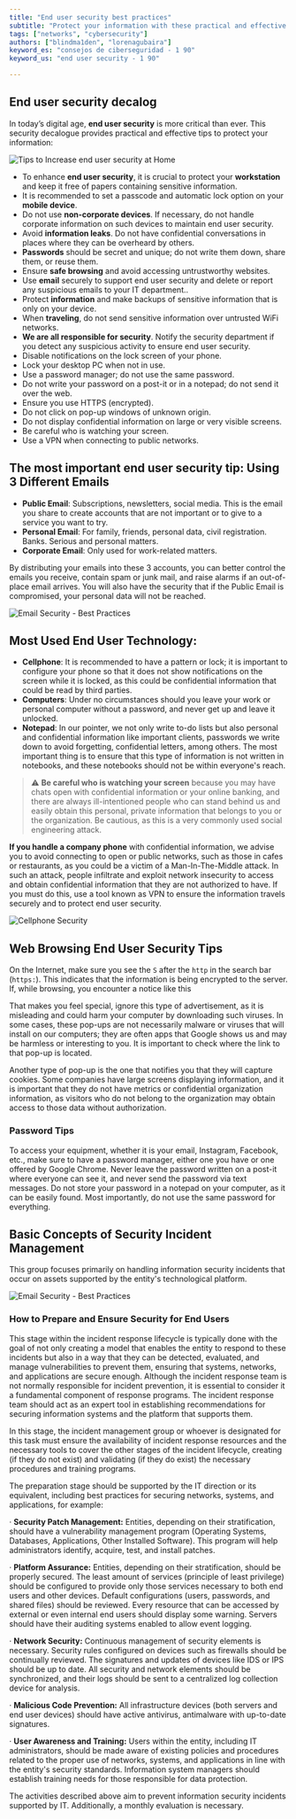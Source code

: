 ```yaml
---
title: "End user security best practices"
subtitle: "Protect your information with these practical and effective end user security best practices and decaloge"
tags: ["networks", "cybersecurity"]
authors: ["blindma1den", "lorenagubaira"]
keyword_es: "consejos de ciberseguridad - 1 90"
keyword_us: "end user security - 1 90"

---
```


## End user security decalog

In today’s digital age, **end user security** is more critical than ever. This security decalogue provides practical and effective tips to protect your information:

<!-- hide -->
![Tips to Increase end user security at Home](https://raw.githubusercontent.com/4GeeksAcademy/cybersecurity-syllabus/main/assets/04-seguridad-redes/endurser-network-security/endurser-network-security-image-1.jpg)
<!-- endhide -->

- To enhance **end user security**, it is crucial to protect your **workstation** and keep it free of papers containing sensitive information.
- It is recommended to set a passcode and automatic lock option on your **mobile device**.
- Do not use **non-corporate devices**. If necessary, do not handle corporate information on such devices to maintain end user security.
- Avoid **information leaks**. Do not have confidential conversations in places where they can be overheard by others.
- **Passwords** should be secret and unique; do not write them down, share them, or reuse them.
- Ensure **safe browsing** and avoid accessing untrustworthy websites.
- Use **email** securely to support end user security and delete or report any suspicious emails to your IT department..
- Protect **information** and make backups of sensitive information that is only on your device.
- When **traveling**, do not send sensitive information over untrusted WiFi networks.
- **We are all responsible for security**. Notify the security department if you detect any suspicious activity to ensure end user security.
- Disable notifications on the lock screen of your phone.
- Lock your desktop PC when not in use.
- Use a password manager; do not use the same password.
- Do not write your password on a post-it or in a notepad; do not send it over the web.
- Ensure you use HTTPS (encrypted).
- Do not click on pop-up windows of unknown origin.
- Do not display confidential information on large or very visible screens.
- Be careful who is watching your screen.
- Use a VPN when connecting to public networks.

## The most important end user security tip: Using 3 Different Emails

- **Public Email**: Subscriptions, newsletters, social media. This is the email you share to create accounts that are not important or to give to a service you want to try.
- **Personal Email**: For family, friends, personal data, civil registration. Banks. Serious and personal matters.
- **Corporate Email**: Only used for work-related matters.

By distributing your emails into these 3 accounts, you can better control the emails you receive, contain spam or junk mail, and raise alarms if an out-of-place email arrives. You will also have the security that if the Public Email is compromised, your personal data will not be reached.

![Email Security - Best Practices](https://raw.githubusercontent.com/4GeeksAcademy/cybersecurity-syllabus/main/assets/04-seguridad-redes/endurser-network-security/endurser-network-security-image-2.jpg)

## **Most Used End User Technology:**

- **Cellphone**: It is recommended to have a pattern or lock; it is important to configure your phone so that it does not show notifications on the screen while it is locked, as this could be confidential information that could be read by third parties.
- **Computers**: Under no circumstances should you leave your work or personal computer without a password, and never get up and leave it unlocked.
- **Notepad**: In our pointer, we not only write to-do lists but also personal and confidential information like important clients, passwords we write down to avoid forgetting, confidential letters, among others. The most important thing is to ensure that this type of information is not written in notebooks, and these notebooks should not be within everyone's reach.

> ⚠️ **Be careful who is watching your screen** because you may have chats open with confidential information or your online banking, and there are always ill-intentioned people who can stand behind us and easily obtain this personal, private information that belongs to you or the organization. Be cautious, as this is a very commonly used social engineering attack.

**If you handle a company phone** with confidential information, we advise you to avoid connecting to open or public networks, such as those in cafes or restaurants, as you could be a victim of a Man-In-The-Middle attack. In such an attack, people infiltrate and exploit network insecurity to access and obtain confidential information that they are not authorized to have. If you must do this, use a tool known as VPN to ensure the information travels securely and to protect end user security.

<!-- hide -->
![Cellphone Security](https://raw.githubusercontent.com/4GeeksAcademy/cybersecurity-syllabus/main/assets/04-seguridad-redes/endurser-network-security/endurser-network-security-image-3.jpg)
<!-- endhide -->

## Web Browsing End User Security Tips

On the Internet, make sure you see the `S` after the `http` in the search bar (`https:`). This indicates that the information is being encrypted to the server. If, while browsing, you encounter a notice like this

That makes you feel special, ignore this type of advertisement, as it is misleading and could harm your computer by downloading such viruses. In some cases, these pop-ups are not necessarily malware or viruses that will install on our computers; they are often apps that Google shows us and may be harmless or interesting to you. It is important to check where the link to that pop-up is located.

Another type of pop-up is the one that notifies you that they will capture cookies. Some companies have large screens displaying information, and it is important that they do not have metrics or confidential organization information, as visitors who do not belong to the organization may obtain access to those data without authorization.

### Password Tips

To access your equipment, whether it is your email, Instagram, Facebook, etc., make sure to have a password manager, either one you have or one offered by Google Chrome. Never leave the password written on a post-it where everyone can see it, and never send the password via text messages. Do not store your password in a notepad on your computer, as it can be easily found. Most importantly, do not use the same password for everything.

## Basic Concepts of Security Incident Management

This group focuses primarily on handling information security incidents that occur on assets supported by the entity's technological platform.

<!-- hide -->
![Email Security - Best Practices](https://raw.githubusercontent.com/4GeeksAcademy/cybersecurity-syllabus/main/assets/04-seguridad-redes/endurser-network-security/endurser-network-security-image-4.jpg)
<!-- endhide -->

### How to Prepare and Ensure Security for End Users

This stage within the incident response lifecycle is typically done with the goal of not only creating a model that enables the entity to respond to these incidents but also in a way that they can be detected, evaluated, and manage vulnerabilities to prevent them, ensuring that systems, networks, and applications are secure enough. Although the incident response team is not normally responsible for incident prevention, it is essential to consider it a fundamental component of response programs. The incident response team should act as an expert tool in establishing recommendations for securing information systems and the platform that supports them.

In this stage, the incident management group or whoever is designated for this task must ensure the availability of incident response resources and the necessary tools to cover the other stages of the incident lifecycle, creating (if they do not exist) and validating (if they do exist) the necessary procedures and training programs.

The preparation stage should be supported by the IT direction or its equivalent, including best practices for securing networks, systems, and applications, for example:

· **Security Patch Management:** Entities, depending on their stratification, should have a vulnerability management program (Operating Systems, Databases, Applications, Other Installed Software). This program will help administrators identify, acquire, test, and install patches.

· **Platform Assurance:** Entities, depending on their stratification, should be properly secured. The least amount of services (principle of least privilege) should be configured to provide only those services necessary to both end users and other devices. Default configurations (users, passwords, and shared files) should be reviewed. Every resource that can be accessed by external or even internal end users should display some warning. Servers should have their auditing systems enabled to allow event logging.

· **Network Security:** Continuous management of security elements is necessary. Security rules configured on devices such as firewalls should be continually reviewed. The signatures and updates of devices like IDS or IPS should be up to date. All security and network elements should be synchronized, and their logs should be sent to a centralized log collection device for analysis.

· **Malicious Code Prevention:** All infrastructure devices (both servers and end user devices) should have active antivirus, antimalware with up-to-date signatures.

· **User Awareness and Training:** Users within the entity, including IT administrators, should be made aware of existing policies and procedures related to the proper use of networks, systems, and applications in line with the entity's security standards. Information system managers should establish training needs for those responsible for data protection.

The activities described above aim to prevent information security incidents supported by IT. Additionally, a monthly evaluation is necessary.
